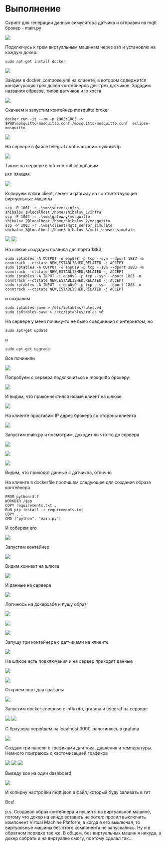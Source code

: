 # Выполнение

Скрипт для генерации данных симулятора датчика и отправки на mqtt брокер - main.py

![](./screens/Screenshot_53.png)

Подключусь к трем виртуальным машинам через ssh и установлю на каждую докер:

```
sudo apt-get install docker
```

![](./screens/Screenshot_54.png)

Зайдем в docker_compose.yml на клиенте, в котором содержится конфигурация трех докер контейнеров для трех датчиков. Зададим названия образов, типов датчиков и ip хоста

![](./screens/Screenshot_84.png)

Cкачаем и запустим контейнер mosquitto broker

```
docker run -it --rm -p 1883:1883 -v $PWD\mosquitto\mosquitto.conf:/mosquitto/mosquitto.conf  eclipse-mosquitto
```

![](./screens/Screenshot_57.png)

На сервере в файле telegraf.conf настроим нужный ip 

![](./screens/Screenshot_94.png)

Также на сервере в infuxdb-init.iql добавим 
```
USE SENSORS
```
![](./screens/Screenshot_59.png)

Копируем папки client, server и gateway на соответствующие виртуальные машины
```
scp -P 1001 -r .\vms\server\infra shibalov_1@localhost:/home/shibalov_1/infra
scp -P 1002 -r .\vms\gateway\mosquitto shibalov_2@localhost:/home/shibalov_2/mosquitto
scp -P 1003 -r .\vms\client\mqtt_sensor_simulate shibalov_3@localhost:/home/shibalov_3/mqtt_sensor_simulate
```

![](./screens/Screenshot_61.png)
![](./screens/Screenshot_62.png)

На шлюзе создадим правила для порта 1883

```
sudo iptables -A OUTPUT -o enp0s8 -p tcp --syn --dport 1883 -m conntrack --ctstate NEW,ESTABLISHED,RELATED -j ACCEPT
sudo iptables -A OUTPUT -o enp0s9 -p tcp --syn --dport 1883 -m conntrack --ctstate NEW,ESTABLISHED,RELATED -j ACCEPT
sudo iptables -A INPUT -i enp0s8 -p tcp --syn --dport 1883 -m conntrack --ctstate NEW,ESTABLISHED,RELATED -j ACCEPT
sudo iptables -A INPUT -i enp0s9 -p tcp --syn --dport 1883 -m conntrack --ctstate NEW,ESTABLISHED,RELATED -j ACCEPT
```
и сохраним

```
sudo iptables-save > /etc/iptables/rules.v4
sudo ip6tables-save > /etc/iptables/rules.v6
```

На сервере у меня почему-то не было соединения с интернетом, но 
```
sudo apt-get update
```
и 
```
sudo apt-get upgrade
```
Все починили

![](./screens/Screenshot_67.png)

Попробуем с сервера подключиться к mosquitto брокеру:

![](./screens/Screenshot_70.png)

И видим, что приконнектился новый клиент на шлюзе 

![](./screens/Screenshot_71.png)

На клиенте проставим IP адрес брокера со стороны клиента

![](./screens/Screenshot_72.png)

Запустим main.py и посмотрим, доходит ли что-то до сервера

![](./screens/Screenshot_73.png)

![](./screens/Screenshot_75.png)

![](./screens/Screenshot_74.png)

Видим, что приходят данные с датчиков, отлично

На клиенте в dockerfile пропишем следующее для создания образа контейнера
```
FROM python:3.7
WORKDIR /app
COPY requirements.txt .
RUN pip install -r requirements.txt
COPY . .
CMD ["python", "main.py"]
```

И соберем его 

![](./screens/Screenshot_77.png)

Запустим контейнер

![](./screens/Screenshot_78.png)

Видим коннект на шлюзе

![](./screens/Screenshot_79.png)

И данные на сервере

![](./screens/Screenshot_80.png)

Логинюсь на докерхабе и пушу образ

![](./screens/Screenshot_81.png)

![](./screens/Screenshot_82.png)

![](./screens/Screenshot_83.png)


Запущу три контейнера с датчиками на клиенте

![](./screens/Screenshot_85.png)

На шлюзе есть подключения и на сервер приходят данные

![](./screens/Screenshot_86.png)

![](./screens/Screenshot_87.png)

Откроем порт для графаны

![](./screens/Screenshot_88.png)

Запустим docker compose с influxdb, grafana и telegraf на сервере

![](./screens/Screenshot_89.png)
![](./screens/Screenshot_90.png)

C браузера перейдем на localhost:3000, залогинюсь в grafana 

![](./screens/Screenshot_93.png)

Создам три панели с графиками для тока, давления и температуры. Немного поиграюсь с кастомизацией графиков

![](./screens/Screenshot_98.png)
![](./screens/Screenshot_99.png)
![](./screens/Screenshot_100.png)

Выведу все на один dashboard

![](./screens/Screenshot_102.png)

И копирну настройки mqtt.json в файл, который буду заливать в гит

Все!

p.s.
Создавал образ контейнера и пушил я на виртуальной машине, потому что докер на винде вставать не хотел: просил выключить компонент Virtual Machine Platform, а когда я его выключал, то виртуальные машины без этого компонента не запускались. Ну и в обратном порядке так же. В общем, без виртуальных машин я никуда, а докер собрать и на виртуалке смогу, поэтому сделал так...